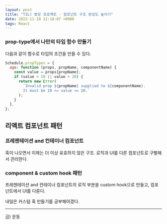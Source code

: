 ```yaml
---
layout: post
title: "TIL) 뽀모 프로젝트 - 컴포넌트 구조 완성도 높이기"
date: 2022-11-18 12:18:07 +0900
tags: React
---
```


### prop-type에서 나만의 타입 함수 만들기

다음과 같이 함수로 타입의 조건을 만들 수 있다.

```jsx
Schedule.propTypes = {
  age: function (props, propName, componentName) {
    const value = props[propName];
    if (value < 10 || value > 20) {
      return new Error(
        `Invalid prop ${propName} supplied to ${componentName}.
        It must be 10 <= value <= 20.`
      );
    }
  },
};
```

## 리액트 컴포넌트 패턴

### 프레젠테이션 and 컨테이너 컴포넌트

훅이 나오면서 이제는 더 이상 유효하지 않은 구조. 로직과 UI를 다른 컴포넌트로 구별해서 관리한다.

### component & custom hook 패턴

프레젠테이션 and 컨테이너 컴포넌트의 로직 부분을 custom hook으로 만들고, 컴포넌트에서 UI를 다룬다.

내일은 커스텀 훅 만들기를 공부해야겠다.

<hr />
금) 운동<br>
